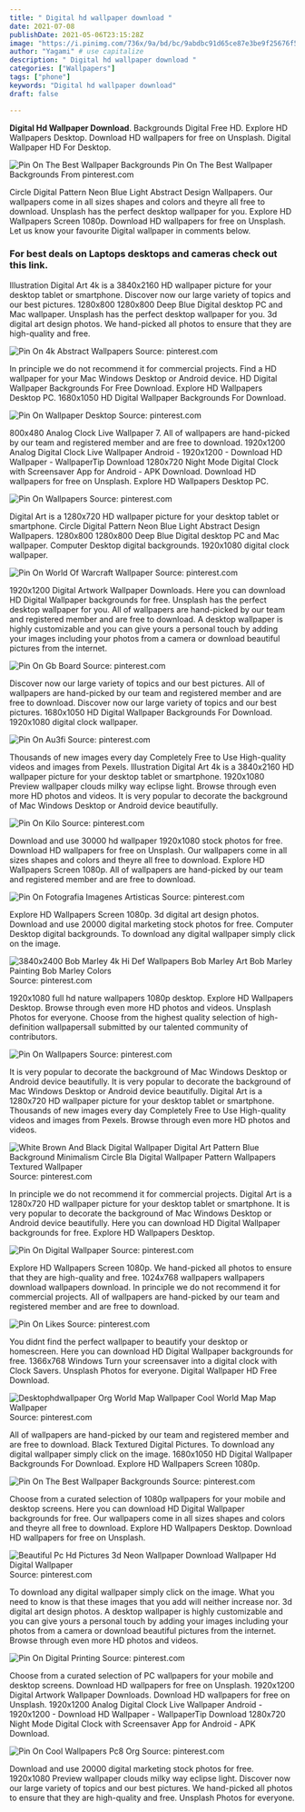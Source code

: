 ```yaml
---
title: " Digital hd wallpaper download "
date: 2021-07-08
publishDate: 2021-05-06T23:15:28Z
image: "https://i.pinimg.com/736x/9a/bd/bc/9abdbc91d65ce87e3be9f25676f5e34f.jpg"
author: "Yagami" # use capitalize
description: " Digital hd wallpaper download "
categories: ["Wallpapers"]
tags: ["phone"]
keywords: "Digital hd wallpaper download"
draft: false

---
```



**Digital Hd Wallpaper Download**. Backgrounds Digital Free HD. Explore HD Wallpapers Desktop. Download HD wallpapers for free on Unsplash. Digital Wallpaper HD For Desktop.

![Pin On The Best Wallpaper Backgrounds](https://i.pinimg.com/originals/f4/9e/fe/f49efe52af49c7fd97737e750e37953d.jpg "Pin On The Best Wallpaper Backgrounds")
Pin On The Best Wallpaper Backgrounds From pinterest.com


Circle Digital Pattern Neon Blue Light Abstract Design Wallpapers. Our wallpapers come in all sizes shapes and colors and theyre all free to download. Unsplash has the perfect desktop wallpaper for you. Explore HD Wallpapers Screen 1080p. Download HD wallpapers for free on Unsplash. Let us know your favourite Digital wallpaper in comments below.

### For best deals on Laptops desktops and cameras check out this link.

Illustration Digital Art 4k is a 3840x2160 HD wallpaper picture for your desktop tablet or smartphone. Discover now our large variety of topics and our best pictures. 1280x800 1280x800 Deep Blue Digital desktop PC and Mac wallpaper. Unsplash has the perfect desktop wallpaper for you. 3d digital art design photos. We hand-picked all photos to ensure that they are high-quality and free.


![Pin On 4k Abstract Wallpapers](https://i.pinimg.com/originals/6b/2c/b4/6b2cb440852bcdb1d55e886398a3dee3.jpg "Pin On 4k Abstract Wallpapers")
Source: pinterest.com

In principle we do not recommend it for commercial projects. Find a HD wallpaper for your Mac Windows Desktop or Android device. HD Digital Wallpaper Backgrounds For Free Download. Explore HD Wallpapers Desktop PC. 1680x1050 HD Digital Wallpaper Backgrounds For Download.

![Pin On Wallpaper Desktop](https://i.pinimg.com/originals/1c/16/b5/1c16b56e4b97ef33b865b1ffdd51c0ec.jpg "Pin On Wallpaper Desktop")
Source: pinterest.com

800x480 Analog Clock Live Wallpaper 7. All of wallpapers are hand-picked by our team and registered member and are free to download. 1920x1200 Analog Digital Clock Live Wallpaper Android - 1920x1200 - Download HD Wallpaper - WallpaperTip Download 1280x720 Night Mode Digital Clock with Screensaver App for Android - APK Download. Download HD wallpapers for free on Unsplash. Explore HD Wallpapers Desktop PC.

![Pin On Wallpapers](https://i.pinimg.com/originals/2f/12/23/2f122324b95e6d37749f137f20d57461.jpg "Pin On Wallpapers")
Source: pinterest.com

Digital Art is a 1280x720 HD wallpaper picture for your desktop tablet or smartphone. Circle Digital Pattern Neon Blue Light Abstract Design Wallpapers. 1280x800 1280x800 Deep Blue Digital desktop PC and Mac wallpaper. Computer Desktop digital backgrounds. 1920x1080 digital clock wallpaper.

![Pin On World Of Warcraft Wallpaper](https://i.pinimg.com/474x/2b/52/73/2b5273e463d4424111c8ca15c1c2bdb0.jpg "Pin On World Of Warcraft Wallpaper")
Source: pinterest.com

1920x1200 Digital Artwork Wallpaper Downloads. Here you can download HD Digital Wallpaper backgrounds for free. Unsplash has the perfect desktop wallpaper for you. All of wallpapers are hand-picked by our team and registered member and are free to download. A desktop wallpaper is highly customizable and you can give yours a personal touch by adding your images including your photos from a camera or download beautiful pictures from the internet.

![Pin On Gb Board](https://i.pinimg.com/originals/36/f2/b9/36f2b9cb8f96395fd42dc28f2458e0de.png "Pin On Gb Board")
Source: pinterest.com

Discover now our large variety of topics and our best pictures. All of wallpapers are hand-picked by our team and registered member and are free to download. Discover now our large variety of topics and our best pictures. 1680x1050 HD Digital Wallpaper Backgrounds For Download. 1920x1080 digital clock wallpaper.

![Pin On Au3fi](https://i.pinimg.com/originals/c3/11/92/c31192b009a6fd8d7289e43bd7aebfda.png "Pin On Au3fi")
Source: pinterest.com

Thousands of new images every day Completely Free to Use High-quality videos and images from Pexels. Illustration Digital Art 4k is a 3840x2160 HD wallpaper picture for your desktop tablet or smartphone. 1920x1080 Preview wallpaper clouds milky way eclipse light. Browse through even more HD photos and videos. It is very popular to decorate the background of Mac Windows Desktop or Android device beautifully.

![Pin On Kilo](https://i.pinimg.com/originals/3a/b8/92/3ab892040e6386d9c351489726c372e9.jpg "Pin On Kilo")
Source: pinterest.com

Download and use 30000 hd wallpaper 1920x1080 stock photos for free. Download HD wallpapers for free on Unsplash. Our wallpapers come in all sizes shapes and colors and theyre all free to download. Explore HD Wallpapers Screen 1080p. All of wallpapers are hand-picked by our team and registered member and are free to download.

![Pin On Fotografia Imagenes Artisticas](https://i.pinimg.com/originals/7a/fc/c8/7afcc8b65d30f6b31eaed1c207f66ab2.jpg "Pin On Fotografia Imagenes Artisticas")
Source: pinterest.com

Explore HD Wallpapers Screen 1080p. 3d digital art design photos. Download and use 20000 digital marketing stock photos for free. Computer Desktop digital backgrounds. To download any digital wallpaper simply click on the image.

![3840x2400 Bob Marley 4k Hi Def Wallpapers Bob Marley Art Bob Marley Painting Bob Marley Colors](https://i.pinimg.com/originals/d3/e3/17/d3e3173a699e0a2b49bee565da7a00e9.jpg "3840x2400 Bob Marley 4k Hi Def Wallpapers Bob Marley Art Bob Marley Painting Bob Marley Colors")
Source: pinterest.com

1920x1080 full hd nature wallpapers 1080p desktop. Explore HD Wallpapers Desktop. Browse through even more HD photos and videos. Unsplash Photos for everyone. Choose from the highest quality selection of high-definition wallpapersall submitted by our talented community of contributors.

![Pin On Wallpapers](https://i.pinimg.com/originals/2c/db/31/2cdb31db3b9e92d763a5df6b3b76587b.jpg "Pin On Wallpapers")
Source: pinterest.com

It is very popular to decorate the background of Mac Windows Desktop or Android device beautifully. It is very popular to decorate the background of Mac Windows Desktop or Android device beautifully. Digital Art is a 1280x720 HD wallpaper picture for your desktop tablet or smartphone. Thousands of new images every day Completely Free to Use High-quality videos and images from Pexels. Browse through even more HD photos and videos.

![White Brown And Black Digital Wallpaper Digital Art Pattern Blue Background Minimalism Circle Bla Digital Wallpaper Pattern Wallpapers Textured Wallpaper](https://i.pinimg.com/originals/33/86/e6/3386e6c31f6f194d3075b1fef7d53a4d.jpg "White Brown And Black Digital Wallpaper Digital Art Pattern Blue Background Minimalism Circle Bla Digital Wallpaper Pattern Wallpapers Textured Wallpaper")
Source: pinterest.com

In principle we do not recommend it for commercial projects. Digital Art is a 1280x720 HD wallpaper picture for your desktop tablet or smartphone. It is very popular to decorate the background of Mac Windows Desktop or Android device beautifully. Here you can download HD Digital Wallpaper backgrounds for free. Explore HD Wallpapers Desktop.

![Pin On Digital Wallpaper](https://i.pinimg.com/originals/ad/9d/53/ad9d53b723c6e381d22b2d8c88ac5b7e.jpg "Pin On Digital Wallpaper")
Source: pinterest.com

Explore HD Wallpapers Screen 1080p. We hand-picked all photos to ensure that they are high-quality and free. 1024x768 wallpapers wallpapers download wallpapers download. In principle we do not recommend it for commercial projects. All of wallpapers are hand-picked by our team and registered member and are free to download.

![Pin On Likes](https://i.pinimg.com/originals/d5/1a/7d/d51a7dfd9250eeefcdec5259b1b858cc.jpg "Pin On Likes")
Source: pinterest.com

You didnt find the perfect wallpaper to beautify your desktop or homescreen. Here you can download HD Digital Wallpaper backgrounds for free. 1366x768 Windows Turn your screensaver into a digital clock with Clock Savers. Unsplash Photos for everyone. Digital Wallpaper HD Free Download.

![Desktophdwallpaper Org World Map Wallpaper Cool World Map Map Wallpaper](https://i.pinimg.com/originals/e6/79/b3/e679b3ada1043169c2faa13a8ba9dc58.jpg "Desktophdwallpaper Org World Map Wallpaper Cool World Map Map Wallpaper")
Source: pinterest.com

All of wallpapers are hand-picked by our team and registered member and are free to download. Black Textured Digital Pictures. To download any digital wallpaper simply click on the image. 1680x1050 HD Digital Wallpaper Backgrounds For Download. Explore HD Wallpapers Screen 1080p.

![Pin On The Best Wallpaper Backgrounds](https://i.pinimg.com/originals/f4/9e/fe/f49efe52af49c7fd97737e750e37953d.jpg "Pin On The Best Wallpaper Backgrounds")
Source: pinterest.com

Choose from a curated selection of 1080p wallpapers for your mobile and desktop screens. Here you can download HD Digital Wallpaper backgrounds for free. Our wallpapers come in all sizes shapes and colors and theyre all free to download. Explore HD Wallpapers Desktop. Download HD wallpapers for free on Unsplash.

![Beautiful Pc Hd Pictures 3d Neon Wallpaper Download Wallpaper Hd Digital Wallpaper](https://i.pinimg.com/originals/98/6c/10/986c10d26ec128136fa940d4be3c2f3e.jpg "Beautiful Pc Hd Pictures 3d Neon Wallpaper Download Wallpaper Hd Digital Wallpaper")
Source: pinterest.com

To download any digital wallpaper simply click on the image. What you need to know is that these images that you add will neither increase nor. 3d digital art design photos. A desktop wallpaper is highly customizable and you can give yours a personal touch by adding your images including your photos from a camera or download beautiful pictures from the internet. Browse through even more HD photos and videos.

![Pin On Digital Printing](https://i.pinimg.com/originals/00/e0/70/00e070179d89cb588bc6fd1ce201ee72.jpg "Pin On Digital Printing")
Source: pinterest.com

Choose from a curated selection of PC wallpapers for your mobile and desktop screens. Download HD wallpapers for free on Unsplash. 1920x1200 Digital Artwork Wallpaper Downloads. Download HD wallpapers for free on Unsplash. 1920x1200 Analog Digital Clock Live Wallpaper Android - 1920x1200 - Download HD Wallpaper - WallpaperTip Download 1280x720 Night Mode Digital Clock with Screensaver App for Android - APK Download.

![Pin On Cool Wallpapers Pc8 Org](https://i.pinimg.com/736x/9a/bd/bc/9abdbc91d65ce87e3be9f25676f5e34f.jpg "Pin On Cool Wallpapers Pc8 Org")
Source: pinterest.com

Download and use 20000 digital marketing stock photos for free. 1920x1080 Preview wallpaper clouds milky way eclipse light. Discover now our large variety of topics and our best pictures. We hand-picked all photos to ensure that they are high-quality and free. Unsplash Photos for everyone.

